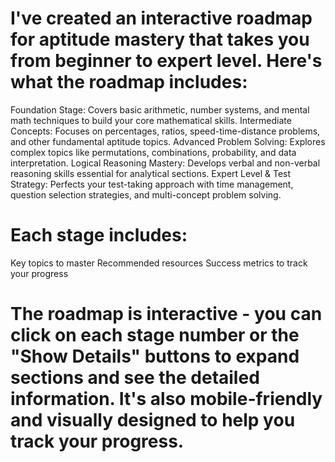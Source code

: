  # I've created an interactive roadmap for aptitude mastery that takes you from beginner to expert level. Here's what the roadmap includes:

Foundation Stage: Covers basic arithmetic, number systems, and mental math techniques to build your core mathematical skills.
Intermediate Concepts: Focuses on percentages, ratios, speed-time-distance problems, and other fundamental aptitude topics.
Advanced Problem Solving: Explores complex topics like permutations, combinations, probability, and data interpretation.
Logical Reasoning Mastery: Develops verbal and non-verbal reasoning skills essential for analytical sections.
Expert Level & Test Strategy: Perfects your test-taking approach with time management, question selection strategies, and multi-concept problem solving.

# Each stage includes:

Key topics to master
Recommended resources
Success metrics to track your progress

# The roadmap is interactive - you can click on each stage number or the "Show Details" buttons to expand sections and see the detailed information. It's also mobile-friendly and visually designed to help you track your progress.
